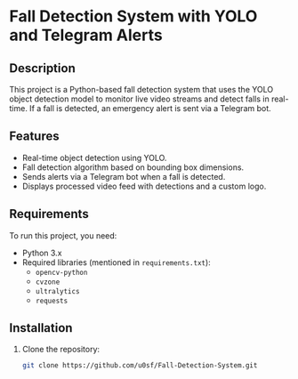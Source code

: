 # Fall Detection System with YOLO and Telegram Alerts

## Description
This project is a Python-based fall detection system that uses the YOLO object detection model to monitor live video streams and detect falls in real-time. If a fall is detected, an emergency alert is sent via a Telegram bot.

## Features
- Real-time object detection using YOLO.
- Fall detection algorithm based on bounding box dimensions.
- Sends alerts via a Telegram bot when a fall is detected.
- Displays processed video feed with detections and a custom logo.

## Requirements
To run this project, you need:
- Python 3.x
- Required libraries (mentioned in `requirements.txt`):
  - `opencv-python`
  - `cvzone`
  - `ultralytics`
  - `requests`

## Installation
1. Clone the repository:
   ```bash
   git clone https://github.com/u0sf/Fall-Detection-System.git

